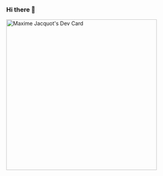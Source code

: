 ### Hi there 👋
<a href="https://app.daily.dev/majak"><img src="https://api.daily.dev/devcards/567ae0e25df146e6b637758f76b529e7.png?r=wrr" width="400" alt="Maxime Jacquot's Dev Card"/></a>
<!--
**Majak0/Majak0** is a ✨ _special_ ✨ repository because its `README.md` (this file) appears on your GitHub profile.

Here are some ideas to get you started:

- 🔭 I’m currently working on ...
- 🌱 I’m currently learning ...
- 👯 I’m looking to collaborate on ...
- 🤔 I’m looking for help with ...
- 💬 Ask me about ...
- 📫 How to reach me: ...
- 😄 Pronouns: ...
- ⚡ Fun fact: ...
-->
